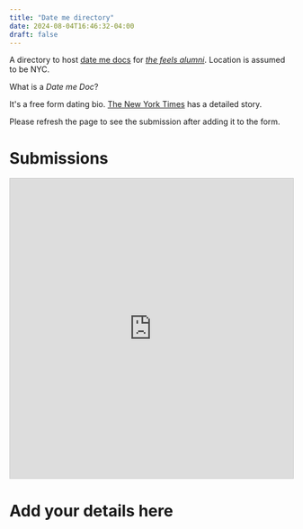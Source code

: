 ```yaml
---
title: "Date me directory"
date: 2024-08-04T16:46:32-04:00
draft: false
---
```


A directory to host [date me docs](https://archive.is/oHrMg) for *[the feels alumni](https://catchthefeels.co/)*.
Location is assumed to be NYC.

What is a *Date me Doc*?

It's a free form dating bio. [The New York Times](https://archive.is/oHrMg) has a detailed story.

Please refresh the page to see the submission after adding it to the form.


# Submissions

<iframe class="airtable-embed" src="https://airtable.com/embed/app1kKOGKdD9YJYi7/shrMaPC31gUdGe3cM?viewControls=on" frameborder="0" onmousewheel="" width="100%" height="533" style="background: transparent; border: 1px solid #ccc;"></iframe>

# Add your details here

<iframe data-tally-src="https://tally.so/embed/n9OBVE?alignLeft=1&hideTitle=1&dynamicHeight=1" loading="lazy" width="100%" height="702" frameborder="0" marginheight="0" marginwidth="0" title="DateMeDir"></iframe><script>var d=document,w="https://tally.so/widgets/embed.js",v=function(){"undefined"!=typeof Tally?Tally.loadEmbeds():d.querySelectorAll("iframe[data-tally-src]:not([src])").forEach((function(e){e.src=e.dataset.tallySrc}))};if("undefined"!=typeof Tally)v();else if(d.querySelector('script[src="'+w+'"]')==null){var s=d.createElement("script");s.src=w,s.onload=v,s.onerror=v,d.body.appendChild(s);}</script>
